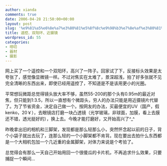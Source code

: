 ```yaml
---
author: xianda
comments: true
date: 2006-04-28 21:50:00+00:00
layout: post
slug: '%e9%81%a5%e6%8e%a7%e3%80%81%e5%8f%8c%e9%98%b3%e7%8e%af%e3%80%81%e8%bf%91%e6%91%84%e9%95%9c'
title: 遥控、双阳环、近摄镜
wordpress_id: 55
categories:
- 唠叨
- 器材
- 摄影
---
```


网上买了一个遥控和一个双阳环，高兴了一阵子。回家试了下，反接标头效果是太夸张了，感觉像显微镜一样。不过对焦实在太难了，景深超浅，拍了好多张就不见完全清晰的东西出来，即使已经用遥控了，不知道是不是该用更小的光圈。

 

平常想玩微距总觉得镜头放大率不够，虽然55-200的那个头有0.95m的最近对焦，但只能到1:3.5，所以一直想有个微距头，穷人的办法只能是用近摄镜片代替了。为了节省资金，决定自己做一个。按网友的办法，买最便宜的UV（国产，假kenko，20￥），去眼镜店打磨一块凸透镜（光学玻璃，非球面，加膜，看上去膜还不错，透光挺好的），换上去。今晚才能打磨好，又开始高兴了^_^

 

 

昨晚拿出旧的相机和三脚架，发现都是那么轻那么小，突然怀念起以前的日子，背个小袋子就出去玩了，连那么轻的一个小脚架都不肯背。现在要出去拍什么东西都是一个大相机包加一个几近重的金属脚架，对体力来说是个考验了。

 

总觉得会有那么一天自己开始用回一个很傻瓜的卡片机，不再追求什么效果，只要捕捉一个瞬间…
